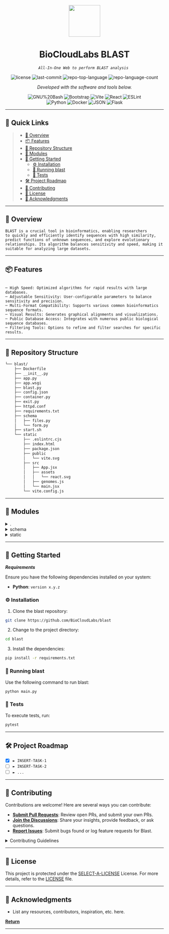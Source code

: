 <p align="center">
  <img src="https://cdn-icons-png.flaticon.com/512/6295/6295417.png" width="100" />
</p>
<p align="center">
    <h1 align="center">BioCloudLabs BLAST</h1>
</p>
<p align="center">
    <em><code>All-In-One Web to perform BLAST analysis </code></em>
</p>
<p align="center">
	<img src="https://img.shields.io/github/license/BioCloudLabs/blast?style=flat&color=0080ff" alt="license">
	<img src="https://img.shields.io/github/last-commit/BioCloudLabs/blast?style=flat&logo=git&logoColor=white&color=0080ff" alt="last-commit">
	<img src="https://img.shields.io/github/languages/top/BioCloudLabs/blast?style=flat&color=0080ff" alt="repo-top-language">
	<img src="https://img.shields.io/github/languages/count/BioCloudLabs/blast?style=flat&color=0080ff" alt="repo-language-count">
<p>
<p align="center">
		<em>Developed with the software and tools below.</em>
</p>
<p align="center">
	<img src="https://img.shields.io/badge/GNU%20Bash-4EAA25.svg?style=flat&logo=GNU-Bash&logoColor=white" alt="GNU%20Bash">
	<img src="https://img.shields.io/badge/Bootstrap-7952B3.svg?style=flat&logo=Bootstrap&logoColor=white" alt="Bootstrap">
	<img src="https://img.shields.io/badge/Vite-646CFF.svg?style=flat&logo=Vite&logoColor=white" alt="Vite">
	<img src="https://img.shields.io/badge/React-61DAFB.svg?style=flat&logo=React&logoColor=black" alt="React">
	<img src="https://img.shields.io/badge/ESLint-4B32C3.svg?style=flat&logo=ESLint&logoColor=white" alt="ESLint">
	<br>
	<img src="https://img.shields.io/badge/Python-3776AB.svg?style=flat&logo=Python&logoColor=white" alt="Python">
	<img src="https://img.shields.io/badge/Docker-2496ED.svg?style=flat&logo=Docker&logoColor=white" alt="Docker">
	<img src="https://img.shields.io/badge/JSON-000000.svg?style=flat&logo=JSON&logoColor=white" alt="JSON">
	<img src="https://img.shields.io/badge/Flask-000000.svg?style=flat&logo=Flask&logoColor=white" alt="Flask">
</p>
<hr>

## 🔗 Quick Links

> - [📍 Overview](#-overview)
> - [📦 Features](#-features)
> - [📂 Repository Structure](#-repository-structure)
> - [🧩 Modules](#-modules)
> - [🚀 Getting Started](#-getting-started)
>   - [⚙️ Installation](#️-installation)
>   - [🤖 Running blast](#-running-blast)
>   - [🧪 Tests](#-tests)
> - [🛠 Project Roadmap](#-project-roadmap)
> - [🤝 Contributing](#-contributing)
> - [📄 License](#-license)
> - [👏 Acknowledgments](#-acknowledgments)

---

## 📍 Overview

<code>BLAST is a crucial tool in bioinformatics, enabling researchers to quickly and efficiently identify sequences with high similarity, predict functions of unknown sequences, and explore evolutionary relationships. Its algorithm balances sensitivity and speed, making it suitable for analyzing large datasets.</code>

---

## 📦 Features

<code>
─ High Speed: Optimized algorithms for rapid results with large databases.
─ Adjustable Sensitivity: User-configurable parameters to balance sensitivity and precision.
─ Multi-Format Compatibility: Supports various common bioinformatics sequence formats.
─ Visual Results: Generates graphical alignments and visualizations.
─ Public Database Access: Integrates with numerous public biological sequence databases.
─ Filtering Tools: Options to refine and filter searches for specific results.
</code>

---

## 📂 Repository Structure

```sh
└── blast/
    ├── Dockerfile
    ├── __init__.py
    ├── app.py
    ├── app.wsgi
    ├── blast.py
    ├── config.json
    ├── container.py
    ├── exit.py
    ├── httpd.conf
    ├── requirements.txt
    ├── schema
    │   ├── files.py
    │   └── form.py
    ├── start.sh
    └── static
        ├── .eslintrc.cjs
        ├── index.html
        ├── package.json
        ├── public
        │   └── vite.svg
        ├── src
        │   ├── App.jsx
        │   ├── assets
        │   │   └── react.svg
        │   ├── genomes.js
        │   └── main.jsx
        └── vite.config.js
```

---

## 🧩 Modules

<details closed><summary>.</summary>

| File                                                                                   | Summary                         |
| ---                                                                                    | ---                             |
| [config.json](https://github.com/BioCloudLabs/blast/blob/master/config.json)           | <code>► INSERT-TEXT-HERE</code> |
| [Dockerfile](https://github.com/BioCloudLabs/blast/blob/master/Dockerfile)             | <code>► INSERT-TEXT-HERE</code> |
| [start.sh](https://github.com/BioCloudLabs/blast/blob/master/start.sh)                 | <code>► INSERT-TEXT-HERE</code> |
| [exit.py](https://github.com/BioCloudLabs/blast/blob/master/exit.py)                   | <code>► INSERT-TEXT-HERE</code> |
| [httpd.conf](https://github.com/BioCloudLabs/blast/blob/master/httpd.conf)             | <code>► INSERT-TEXT-HERE</code> |
| [blast.py](https://github.com/BioCloudLabs/blast/blob/master/blast.py)                 | <code>► INSERT-TEXT-HERE</code> |
| [app.wsgi](https://github.com/BioCloudLabs/blast/blob/master/app.wsgi)                 | <code>► INSERT-TEXT-HERE</code> |
| [requirements.txt](https://github.com/BioCloudLabs/blast/blob/master/requirements.txt) | <code>► INSERT-TEXT-HERE</code> |
| [app.py](https://github.com/BioCloudLabs/blast/blob/master/app.py)                     | <code>► INSERT-TEXT-HERE</code> |
| [container.py](https://github.com/BioCloudLabs/blast/blob/master/container.py)         | <code>► INSERT-TEXT-HERE</code> |

</details>

<details closed><summary>schema</summary>

| File                                                                          | Summary                         |
| ---                                                                           | ---                             |
| [files.py](https://github.com/BioCloudLabs/blast/blob/master/schema/files.py) | <code>► INSERT-TEXT-HERE</code> |
| [form.py](https://github.com/BioCloudLabs/blast/blob/master/schema/form.py)   | <code>► INSERT-TEXT-HERE</code> |

</details>

<details closed><summary>static</summary>

| File                                                                                  | Summary                         |
| ---                                                                                   | ---                             |
| [package.json](https://github.com/BioCloudLabs/blast/blob/master/static/package.json) | <code>► INSERT-TEXT-HERE</code> |

</details>

---

## 🚀 Getting Started

***Requirements***

Ensure you have the following dependencies installed on your system:

* **Python**: `version x.y.z`

### ⚙️ Installation

1. Clone the blast repository:

```sh
git clone https://github.com/BioCloudLabs/blast
```

2. Change to the project directory:

```sh
cd blast
```

3. Install the dependencies:

```sh
pip install -r requirements.txt
```

### 🤖 Running blast

Use the following command to run blast:

```sh
python main.py
```

### 🧪 Tests

To execute tests, run:

```sh
pytest
```

---

## 🛠 Project Roadmap

- [X] `► INSERT-TASK-1`
- [ ] `► INSERT-TASK-2`
- [ ] `► ...`

---

## 🤝 Contributing

Contributions are welcome! Here are several ways you can contribute:

- **[Submit Pull Requests](https://github.com/BioCloudLabs/blast/blob/main/CONTRIBUTING.md)**: Review open PRs, and submit your own PRs.
- **[Join the Discussions](https://github.com/BioCloudLabs/blast/discussions)**: Share your insights, provide feedback, or ask questions.
- **[Report Issues](https://github.com/BioCloudLabs/blast/issues)**: Submit bugs found or log feature requests for Blast.

<details closed>
    <summary>Contributing Guidelines</summary>

1. **Fork the Repository**: Start by forking the project repository to your GitHub account.
2. **Clone Locally**: Clone the forked repository to your local machine using a Git client.
   ```sh
   git clone https://github.com/BioCloudLabs/blast
   ```
3. **Create a New Branch**: Always work on a new branch, giving it a descriptive name.
   ```sh
   git checkout -b new-feature-x
   ```
4. **Make Your Changes**: Develop and test your changes locally.
5. **Commit Your Changes**: Commit with a clear message describing your updates.
   ```sh
   git commit -m 'Implemented new feature x.'
   ```
6. **Push to GitHub**: Push the changes to your forked repository.
   ```sh
   git push origin new-feature-x
   ```
7. **Submit a Pull Request**: Create a PR against the original project repository. Clearly describe the changes and their motivations.

Once your PR is reviewed and approved, it will be merged into the main branch.

</details>

---

## 📄 License

This project is protected under the [SELECT-A-LICENSE](https://choosealicense.com/licenses) License. For more details, refer to the [LICENSE](https://choosealicense.com/licenses/) file.

---

## 👏 Acknowledgments

- List any resources, contributors, inspiration, etc. here.

[**Return**](#-quick-links)

---
